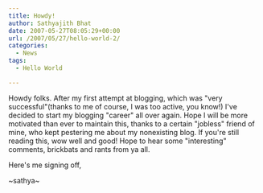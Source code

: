 ```yaml
---
title: Howdy!
author: Sathyajith Bhat
date: 2007-05-27T08:05:29+00:00
url: /2007/05/27/hello-world-2/
categories:
  - News
tags:
  - Hello World

---
```

Howdy folks. After my first attempt at blogging, which was "very successful"(thanks to me of course, I was too active, you know!) I've decided to start my blogging "career" all over again. Hope I will be more motivated than ever to maintain this, thanks to a certain "jobless" friend of mine, who kept pestering me about my nonexisting blog. If you're still reading this, wow well and good! Hope to hear some "interesting" comments, brickbats and rants from ya all.
  
Here's me signing off,
  
~sathya~
